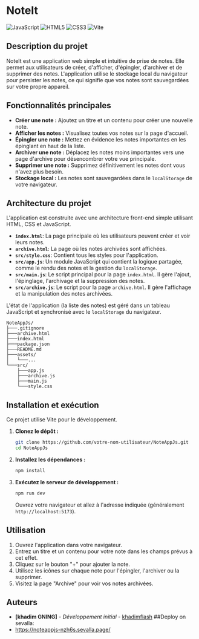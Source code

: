 
# NoteIt

![JavaScript](https://img.shields.io/badge/javascript-%23323330.svg?style=for-the-badge&logo=javascript&logoColor=%23F7DF1E)
![HTML5](https://img.shields.io/badge/html5-%23E34F26.svg?style=for-the-badge&logo=html5&logoColor=white)
![CSS3](https://img.shields.io/badge/css3-%231572B6.svg?style=for-the-badge&logo=css3&logoColor=white)
![Vite](https://img.shields.io/badge/vite-%23646CFF.svg?style=for-the-badge&logo=vite&logoColor=white)

## Description du projet

NoteIt est une application web simple et intuitive de prise de notes. Elle permet aux utilisateurs de créer, d'afficher, d'épingler, d'archiver et de supprimer des notes. L'application utilise le stockage local du navigateur pour persister les notes, ce qui signifie que vos notes sont sauvegardées sur votre propre appareil.

## Fonctionnalités principales

*   **Créer une note :** Ajoutez un titre et un contenu pour créer une nouvelle note.
*   **Afficher les notes :** Visualisez toutes vos notes sur la page d'accueil.
*   **Épingler une note :** Mettez en évidence les notes importantes en les épinglant en haut de la liste.
*   **Archiver une note :** Déplacez les notes moins importantes vers une page d'archive pour désencombrer votre vue principale.
*   **Supprimer une note :** Supprimez définitivement les notes dont vous n'avez plus besoin.
*   **Stockage local :** Les notes sont sauvegardées dans le `localStorage` de votre navigateur.

## Architecture du projet

L'application est construite avec une architecture front-end simple utilisant HTML, CSS et JavaScript.

*   **`index.html`**: La page principale où les utilisateurs peuvent créer et voir leurs notes.
*   **`archive.html`**: La page où les notes archivées sont affichées.
*   **`src/style.css`**: Contient tous les styles pour l'application.
*   **`src/app.js`**: Un module JavaScript qui contient la logique partagée, comme le rendu des notes et la gestion du `localStorage`.
*   **`src/main.js`**: Le script principal pour la page `index.html`. Il gère l'ajout, l'épinglage, l'archivage et la suppression des notes.
*   **`src/archive.js`**: Le script pour la page `archive.html`. Il gère l'affichage et la manipulation des notes archivées.

L'état de l'application (la liste des notes) est géré dans un tableau JavaScript et synchronisé avec le `localStorage` du navigateur.

```
NoteAppJs/
├───.gitignore
├───archive.html
├───index.html
├───package.json
├───README.md
├───assets/
│   └───...
└───src/
    ├───app.js
    ├───archive.js
    ├───main.js
    └───style.css
```

## Installation et exécution

Ce projet utilise Vite pour le développement.

1.  **Clonez le dépôt :**
    ```bash
    git clone https://github.com/votre-nom-utilisateur/NoteAppJs.git
    cd NoteAppJs
    ```

2.  **Installez les dépendances :**
    ```bash
    npm install
    ```

3.  **Exécutez le serveur de développement :**
    ```bash
    npm run dev
    ```
    Ouvrez votre navigateur et allez à l'adresse indiquée (généralement `http://localhost:5173`).

## Utilisation

1.  Ouvrez l'application dans votre navigateur.
2.  Entrez un titre et un contenu pour votre note dans les champs prévus à cet effet.
3.  Cliquez sur le bouton "+" pour ajouter la note.
4.  Utilisez les icônes sur chaque note pour l'épingler, l'archiver ou la supprimer.
5.  Visitez la page "Archive" pour voir vos notes archivées.

## Auteurs

*   **[khadim GNING]** - *Développement initial* - [khadimflash](https://github.com/khadimflash)
##Deploy on sevalla:
* https://noteappjs-nzh6s.sevalla.page/



